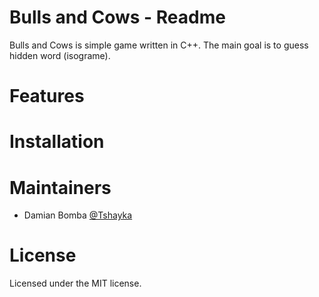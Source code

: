 # Bulls and Cows - Readme

Bulls and Cows is simple game written in C++. The main goal is to guess
hidden word (isograme).

# Features

# Installation

# Maintainers

<ul>
<li>
Damian Bomba
<a href="https://github.com/Tshayka"> @Tshayka</a>
</li>
</ul>

# License
Licensed under the MIT license.